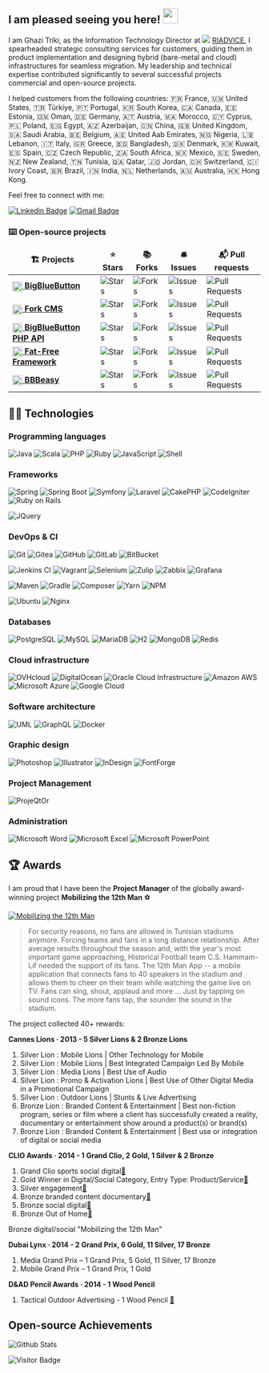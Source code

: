 ## I am pleased seeing you here! <img src="https://raw.githubusercontent.com/aemmadi/aemmadi/master/wave.gif" width="30">



I am Ghazi Triki, as the Information Technology Director at <img  src="https://riadvice.tn/wp-content/uploads/fbrfg/favicon-16x16.png"> [RIADVICE](https://riadvice.tn), I spearheaded strategic consulting services for customers, guiding them in product implementation and designing hybrid (bare-metal and cloud) infrastructures for seamless migration. My leadership and technical expertise contributed significantly to several successful projects commercial and open-source projects.

I helped customers from the following countries: 🇫🇷  France, 🇺🇲 United States, 🇹🇷 Türkiye, 🇵🇹 Portugal, 🇰🇷 South Korea, 🇨🇦 Canada, 🇪🇪 Estonia, 🇴🇲 Oman, 🇩🇪 Germany, 🇦🇹 Austria, 🇲🇦 Morocco, 🇨🇾 Cyprus, 🇵🇱 Poland, 🇪🇬 Egypt, 🇦🇿 Azerbaijan, 🇨🇳 China, 🇬🇧 United Kingdom, 🇸🇦 Saudi Arabia, 🇧🇪 Belgium, 🇦🇪 United Aab Emirates, 🇳🇬 Nigeria, 🇱🇧 Lebanon, 🇮🇹 Italy, 🇬🇷 Greece, 🇧🇩 Bangladesh, 🇩🇰 Denmark, 🇰🇼 Kuwait, 🇪🇸 Spain, 🇨🇿 Czech Republic, 🇿🇦 South Africa, 🇲🇽 Mexico, 🇸🇪 Sweden, 🇳🇿 New Zealand, 🇹🇳 Tunisia, 🇶🇦 Qatar, 🇯🇴 Jordan, 🇨🇭 Switzerland, 🇨🇮 Ivory Coast, 🇧🇷 Brazil, 🇮🇳 India, 🇳🇱 Netherlands, 🇦🇺 Australia, 🇭🇰 Hong Kong.

Feel free to connect with me:

[![Linkedin Badge](https://img.shields.io/badge/-GhaziTriki-blue?style=flat-square&logo=Linkedin&logoColor=white&link=https://www.linkedin.com/in/GhaziTriki/)](https://www.linkedin.com/in/GhaziTriki/)
[![Gmail Badge](https://img.shields.io/badge/-ghazi.triki@gmail.com-c14438?style=flat-square&logo=Gmail&logoColor=white&link=mailto:ghazi.triki@gmail.com)](mailto:ghazi.triki@gmail.com)

### ⌨️ Open-source projects

<table>
  <thead align="center">
    <tr border: none;>
      <td><b>🏗️ Projects</b></td>
      <td><b>⭐ Stars</b></td>
      <td><b>📚 Forks</b></td>
      <td><b>🛎 Issues</b></td>
      <td><b>📬 Pull requests</b></td>
    </tr>
  </thead>
  <tbody>
    <tr>
      <td><a href="https://github.com/bigbluebutton/bigbluebutton"><img src="https://bigbluebutton.org/wp-content/uploads/2021/01/BigBlueButton_icon.svg.png" style="width:20px; height:20px; vertical-align:middle;"/> <b>BigBlueButton</b></a></td>
      <td><img alt="Stars" src="https://img.shields.io/github/stars/bigbluebutton/bigbluebutton?style=flat-square&labelColor=343b41"/></td>
      <td><img alt="Forks" src="https://img.shields.io/github/forks/bigbluebutton/bigbluebutton?style=flat-square&labelColor=343b41"/></td>
      <td><img alt="Issues" src="https://img.shields.io/github/issues/bigbluebutton/bigbluebutton?style=flat-square&labelColor=343b41"/></td>
      <td><img alt="Pull Requests" src="https://img.shields.io/github/issues-pr/bigbluebutton/bigbluebutton?style=flat-square&labelColor=343b41"/></td>
    </tr>
    <tr>
      <td><a href="https://github.com/forkcms/forkcms"><img src="https://www.fork-cms.com/frontend/themes/public/apple-touch-icon.png" style="width:20px; height:20px; vertical-align:middle;"/> <b>Fork CMS</b></a></td>
      <td><img alt="Stars" src="https://img.shields.io/github/stars/forkcms/forkcms?style=flat-square&labelColor=343b41"/></td>
      <td><img alt="Forks" src="https://img.shields.io/github/forks/forkcms/forkcms?style=flat-square&labelColor=343b41"/></td>
      <td><img alt="Issues" src="https://img.shields.io/github/issues/forkcms/forkcms?style=flat-square&labelColor=343b41"/></td>
      <td><img alt="Pull Requests" src="https://img.shields.io/github/issues-pr/forkcms/forkcms?style=flat-square&labelColor=343b41"/></td>
    </tr>
    <tr>
      <td><a href="https://github.com/bigbluebutton/bigbluebutton-api-php"><img src="https://bigbluebutton.org/wp-content/uploads/2021/01/BigBlueButton_icon.svg.png" style="width:20px; height:20px; vertical-align:middle;"/> <b>BigBlueButton PHP API</b></a></td>
      <td><img alt="Stars" src="https://img.shields.io/github/stars/bigbluebutton/bigbluebutton-api-php?style=flat-square&labelColor=343b41"/></td>
      <td><img alt="Forks" src="https://img.shields.io/github/forks/bigbluebutton/bigbluebutton-api-php?style=flat-square&labelColor=343b41"/></td>
      <td><img alt="Issues" src="https://img.shields.io/github/issues/bigbluebutton/bigbluebutton-api-php?style=flat-square&labelColor=343b41"/></td>
      <td><img alt="Pull Requests" src="https://img.shields.io/github/issues-pr/bigbluebutton/bigbluebutton-api-php?style=flat-square&labelColor=343b41"/></td>
    </tr>
   <tr>
      <td><a href="https://github.com/bcosca/fatfree"><img src="https://fatfreeframework.com/gui/img/f3_fav_57_precomposed.png" style="width:20px; height:20px; vertical-align:middle;"/> <b>Fat-Free Framework</b></a></td>
      <td><img alt="Stars" src="https://img.shields.io/github/stars/bcosca/fatfree?style=flat-square&labelColor=343b41"/></td>
      <td><img alt="Forks" src="https://img.shields.io/github/forks/bcosca/fatfree?style=flat-square&labelColor=343b41"/></td>
      <td><img alt="Issues" src="https://img.shields.io/github/issues/bcosca/fatfree?style=flat-square&labelColor=343b41"/></td>
      <td><img alt="Pull Requests" src="https://img.shields.io/github/issues-pr/bcosca/fatfree?style=flat-square&labelColor=343b41"/></td>
    </tr>
	  <tr>
      <td><a href="https://github.com/riadvice/bbbeasy"><img src="https://raw.githubusercontent.com/riadvice/bbbeasy/develop/bbbeasy-frontend/public/images/logo_02.png" style="width:20px;vertical-align:middle;"/> <b>BBBeasy</b></a></td>
      <td><img alt="Stars" src="https://img.shields.io/github/stars/riadvice/bbbeasy?style=flat-square&labelColor=343b41"/></td>
      <td><img alt="Forks" src="https://img.shields.io/github/forks/riadvice/bbbeasy?style=flat-square&labelColor=343b41"/></td>
      <td><img alt="Issues" src="https://img.shields.io/github/issues/riadvice/bbbeasy?style=flat-square&labelColor=343b41"/></td>
      <td><img alt="Pull Requests" src="https://img.shields.io/github/issues-pr/riadvice/bbbeasy?style=flat-square&labelColor=343b41"/></td>
    </tr>
  </tbody>
</table>

## 🧑‍💻 Technologies

### Programming languages

![Java](https://img.shields.io/badge/-Java-E34A86?style=flat-square&logo=java)
![Scala](https://img.shields.io/badge/-scala-d73222?style=flat-square&logo=scala)
![PHP](https://img.shields.io/badge/-PHP-f6f4ed?style=flat-square&logo=php)
![Ruby](https://img.shields.io/badge/-Ruby-CC342D?style=flat-square&logo=ruby)
![JavaScript](https://img.shields.io/badge/-JavaScript-black?style=flat-square&logo=javascript)
![Shell](https://img.shields.io/badge/-Shell-89e051?style=flat-square)


### Frameworks

![Spring](https://img.shields.io/badge/-Spring-6DB33F?style=flat-square&logo=spring&logoColor=white)
![Spring Boot](https://img.shields.io/badge/-Spring%20Boot-6DB33F?style=flat-square&logo=springboot&logoColor=white)
![Symfony](https://img.shields.io/badge/-Symfony-000000?style=flat-square&logo=symfony)
![Laravel](https://img.shields.io/badge/-Laravel-white?style=flat-square&logo=laravel)
![CakePHP](https://img.shields.io/badge/-CakePHP-white?style=flat-square&logo=cakephp)
![CodeIgniter](https://img.shields.io/badge/-CodeIgniter-white?style=flat-square&logo=codeigniter)
![Ruby on Rails](https://img.shields.io/badge/-Ruby%20on%20Rails-CC0000?style=flat-square&logo=rubyonrails)


![JQuery](https://img.shields.io/badge/-JQuery-0769AD?style=flat-square&logo=jquery)

### DevOps & CI

![Git](https://img.shields.io/badge/-Git-black?style=flat-square&logo=git)
![Gitea](https://img.shields.io/badge/-Gitea-white?style=flat-square&logo=gitea)
![GitHub](https://img.shields.io/badge/-GitHub-181717?style=flat-square&logo=github)
![GitLab](https://img.shields.io/badge/-GitLab-FCA121?style=flat-square&logo=gitlab)
![BitBucket](https://img.shields.io/badge/-BitBucket-darkblue?style=flat-square&logo=bitbucket)

![Jenkins CI](https://img.shields.io/badge/-Jenkins%20CI-white?style=flat-square&logo=jenkins)
![Vagrant](https://img.shields.io/badge/-Vagrant-0a56ce?style=flat-square&logo=vagrant)
![Selenium](https://img.shields.io/badge/-Selenium%20/%20Selenoid-white?style=flat-square&logo=selenium)
![Zulip](https://img.shields.io/badge/-Zulip-6291fc?style=flat-square&logo=zulip)
![Zabbix](https://img.shields.io/badge/-ZABBIX-cd0000?style=flat-square&logo=zabbix)
![Grafana](https://img.shields.io/badge/-Grafana-white?style=flat-square&logo=grafana)

![Maven](https://img.shields.io/badge/-Maven-C71A36?style=flat-square&logo=apachemaven)
![Gradle](https://img.shields.io/badge/-Gradle-02303A?style=flat-square&logo=gradle)
![Composer](https://img.shields.io/badge/-Composer-885630?style=flat-square&logo=composer)
![Yarn](https://img.shields.io/badge/-Yarn-white?style=flat-square&logo=yarn)
![NPM](https://img.shields.io/badge/-NPM-white?style=flat-square&logo=npm)


![Ubuntu](https://img.shields.io/badge/-ubuntu-white?style=flat-square&logo=ubuntu)
![Nginx](https://img.shields.io/badge/-nginx-009639?style=flat-square&logo=nginx)

### Databases

![PostgreSQL](https://img.shields.io/badge/-PostgreSQL-white?style=flat-square&logo=postgresql&logoColor=4169E1)
![MySQL](https://img.shields.io/badge/-MySQL-4479A1?style=flat-square&logo=mysql&logoColor=white)
![MariaDB](https://img.shields.io/badge/-MariaDB-003545?style=flat-square&logo=mariadb)
![H2](https://img.shields.io/badge/-H2-131c9b?style=flat-square&logo=h2)
![MongoDB](https://img.shields.io/badge/-MongoDB-4EA94B?style=flat-square&logo=mongodb&logoColor=white)
![Redis](https://img.shields.io/badge/-Redis-DC382D?style=flat-square&logo=redis&logoColor=white)

### Cloud infrastructure

![OVHcloud](https://img.shields.io/badge/-OVHcloud-123F6D?style=flat-square&logo=ovh)
![DigitalOcean](https://img.shields.io/badge/-Digital%20Ocean-0080FF?style=flat-square&logo=digitalocean&logoColor=white)
![Oracle Cloud Infrastructure](https://img.shields.io/badge/Oracle%20Cloud%20Infrastructure-F80000?style=flat-square&logo=oracle&logoColor=white)
![Amazon AWS](https://img.shields.io/badge/Amazon%20AWS-232F3E?style=flat-square&logo=amazon-aws)
![Microsoft Azure](https://img.shields.io/badge/Microsoft%20Azure-0078D4?style=flat-square&logo=microsoft-azure)
![Google Cloud](https://img.shields.io/badge/Google%20Cloud-4285F4?style=flat-square&logo=google-cloud&logoColor=white)

### Software architecture

![UML](https://img.shields.io/badge/-UML-FABD14?style=flat-square&logo=uml&logoColor=white)
![GraphQL](https://img.shields.io/badge/-GraphQL-E10098?style=flat-square&logo=graphql)
![Docker](https://img.shields.io/badge/-Docker-black?style=flat-square&logo=docker)


### Graphic design

![Photoshop](https://img.shields.io/badge/-Photoshop-white?style=flat-square&logo=adobephotoshop)
![Illustrator](https://img.shields.io/badge/-Photoshop-white?style=flat-square&logo=adobeillustrator)
![InDesign](https://img.shields.io/badge/-InDesign-white?style=flat-square&logo=adobeindesign)
![FontForge](https://img.shields.io/badge/-FontForge-white?style=flat-square&logo=fontforge)

### Project Management

![ProjeQtOr](https://img.shields.io/badge/-ProjeQtOr-4f4e7c?style=flat-square&logo=projeqtor)

### Administration

![Microsoft Word](https://img.shields.io/badge/-Microsoft%20Word-2B579A?style=flat-square&logo=microsoftword)
![Microsoft Excel](https://img.shields.io/badge/-Microsoft%20Excel-217346?style=flat-square&logo=microsoftexcel)
![Microsoft PowerPoint](https://img.shields.io/badge/-Microsoft%20PowerPoint-B7472A?style=flat-square&logo=microsoftpowerpoint)

## 🏆 Awards

 I am proud that I have been the <b>Project Manager</b> of the globally award-winning project <b>Mobilizing the 12th Man</b> ⚽

[![Mobilizing the 12th Man](https://i.ytimg.com/vi/1YHX0y71kWM/hqdefault.jpg)](https://www.youtube.com/watch?v=YHX0y71kWM)

> For security reasons, no fans are allowed in Tunisian stadiums anymore. Forcing teams and fans in a long distance relationship. After average results throughout the season and, with the year's most important game approaching, Historical Football team C.S. Hammam-Lif needed the support of its fans. The 12th Man App -- a mobile application that connects fans to 40 speakers in the stadium and allows them to cheer on their team while watching the game live on TV. Fans can sing, shout, applaud and more ... Just by tapping on sound icons. The more fans tap, the sounder the sound in the stadium.

The project collected 40+ rewards:

**Cannes Lions · 2013 - 5 Silver Lions & 2 Bronze Lions**
1. Silver Lion : Mobile Lions | Other Technology for Mobile
2. Silver Lion : Mobile Lions | Best Integrated Campaign Led By Mobile
3. Silver Lion : Media Lions | Best Use of Audio
4. Silver Lion : Promo & Activation Lions | Best Use of Other Digital Media in a Promotional Campaign
5. Silver Lion : Outdoor Lions | Stunts & Live Advertising
6. Bronze Lion : Branded Content & Entertainment | Best non-fiction program, series or film where a client has successfully created a reality, documentary or entertainment show around a product(s) or brand(s)
7. Bronze Lion : Branded Content & Entertainment | Best use or integration of digital or social media

**CLIO Awards · 2014 - 1 Grand Clio, 2 Gold, 1 Silver & 2 Bronze**
1. Grand Clio sports social digital[🔗](https://clios.com/sports/winner/digital-social/mobilizing-the-12th-man-5107)
1. Gold Winner in Digital/Social Category, Entry Type: Product/Service[🔗](https://clios.com/awards/winner/direct/mobilizing-the-12th-man-3218)
2. Silver engagement[🔗](https://clios.com/awards/winner/engagement/mobilizing-the-12th-man-3217)
3. Bronze branded content documentary[🔗](https://clios.com/awards/winner/branded-entertainment-content/mobilizing-the-12th-man-3216)
4. Bronze social digital[🔗](https://clios.com/awards/winner/digital-social/mobilizing-the-12th-man-3219)
5. Bronze Out of Home[🔗](https://clios.com/awards/winner/out-of-home/mobilizing-the-12th-man-3220)

Bronze digital/social "Mobilizing the 12th Man"

**Dubai Lynx · 2014 - 2 Grand Prix, 6 Gold, 11 Silver, 17 Bronze**
1. Media Grand Prix – 1 Grand Prix, 5 Gold, 11 Silver, 17 Bronze
1. Mobile Grand Prix – 1 Grand Prix, 1 Gold

**D&AD Pencil Awards · 2014 - 1 Wood Pencil**
1. Tactical Outdoor Advertising - 1 Wood Pencil [🔗](https://www.dandad.org/awards/professional/2014/outdoor-advertising/23157/mobilizing-the-12th-man/)

## Open-source Achievements

![Github Stats](https://github-readme-stats.vercel.app/api?username=GhaziTriki&show=reviews,discussions_started,discussions_answered&&show_icons=true&theme=shadow_blue&rank_icon=github&count_private=true&include_all_commits=true&number_format=long)

![Visitor Badge](https://visitor-badge.laobi.icu/badge?page_id=GhaziTriki.GhaziTriki)
